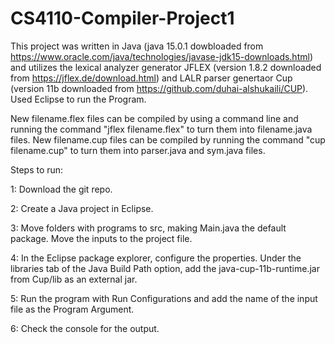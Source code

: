 # CS4110-Compiler-Project1

This project was written in Java (java 15.0.1 dowbloaded from https://www.oracle.com/java/technologies/javase-jdk15-downloads.html) and utilizes the lexical analyzer generator JFLEX (version 1.8.2 downloaded from https://jflex.de/download.html) and LALR parser genertaor Cup (version 11b downloaded from https://github.com/duhai-alshukaili/CUP).
Used Eclipse to run the Program.

New filename.flex files can be compiled by using a command line and running the command "jflex filename.flex" to turn them into filename.java files. New filename.cup files can be compiled by running the command "cup filename.cup" to turn them into parser.java and sym.java files.

Steps to run:

1: Download the git repo.

2: Create a Java project in Eclipse.

3: Move folders with programs to src, making Main.java the default package. Move the inputs to the project file.

4: In the Eclipse package explorer, configure the properties. Under the libraries tab of the Java Build Path option, add the java-cup-11b-runtime.jar from Cup/lib as an external jar.

5: Run the program with Run Configurations and add the name of the input file as the Program Argument.

6: Check the console for the output.
